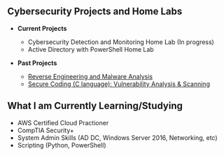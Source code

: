 <h2> Cybersecurity Projects and Home Labs</h2>

- <b>Current Projects</b>
  - Cybersecurity Detection and Monitoring Home Lab (In progress)
  - Active Directory with PowerShell Home Lab

- <b>Past Projects</b>
  - [Reverse Engineering and Malware Analysis](https://github.com)
  - [Secure Coding (C language): Vulnerability Analysis & Scanning](https://github.com)

<h2>What I am Currently Learning/Studying</h2>

- AWS Certified Cloud Practioner
- CompTIA Security+
- System Admin Skills (AD DC, Windows Server 2016, Networking, etc)
- Scripting (Python, PowerShell)

